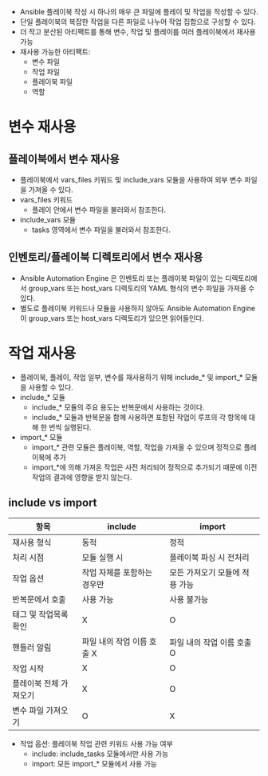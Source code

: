 - Ansible 플레이북 작성 시 하나의 매우 큰 파일에 플레이 및 작업을 작성할 수 있다.
- 단일 플레이북의 복잡한 작업을 다른 파일로 나누어 작업 집합으로 구성할 수 있다.
- 더 작고 분산된 아티팩트를 통해 변수, 작업 및 플레이를 여러 플레이북에서 재사용 가능
- 재사용 가능한 아티팩트:
	- 변수 파일
	- 작업 파일
	- 플레이북 파일
	- 역할
# 변수 재사용
## 플레이북에서 변수 재사용
- 플레이북에서 vars_files 키워드 및 include_vars 모듈을 사용하여 외부 변수 파일을 가져올 수 있다.
- vars_files 키워드
	- 플레이 안에서 변수 파일을 불러와서 참조한다.
- include_vars 모듈
	- tasks 영역에서 변수 파일을 불러와서 참조한다. 

## 인벤토리/플레이북 디렉토리에서 변수 재사용
- Ansible Automation Engine 은 인벤토리 또는 플레이북 파일이 있는 디렉토리에서 group_vars 또는 host_vars 디렉토리의 YAML 형식의 변수 파일을 가져올 수 있다.
- 별도로 플레이북 키워드나 모듈을 사용하지 않아도 Ansible Automation Engine이 group_vars 또는 host_vars 디렉토리가 있으면 읽어들인다. 

# 작업 재사용
- 플레이북, 플레이, 작업 일부, 변수를 재사용하기 위해 include_\* 및 import_\* 모듈을 사용할 수 있다.
-  include_\*  모듈
	-  include_\*  모듈의 주요 용도는 반복문에서 사용하는 것이다.
	-  include_\*  모듈과 반복문을 함께 사용하면 포함된 작업이 루프의 각  항목에 대해 한 번씩 실행된다. 
-  import_\* 모듈
	-  import_\* 관련 모듈은 플레이북, 역할, 작업을 가져올 수 있으며 정적으로 플레이북에 추가
	-  import_\*에 의해 가져온 작업은 사전 처리되어 정적으로 추가되기 때문에 이전 작업의 결과에 영향을 받지 않는다. 

## include vs import

| 항목                   | include                     | import                         |
| ---------------------- | --------------------------- | ------------------------------ |
| 재사용 형식            | 동적                        | 정적                           |
| 처리 시점              | 모듈 실행 시                | 플레이북 파싱 시 전처리        |
| 작업 옵션              | 작업 자체를 포함하는 경우만 | 모든 가져오기 모듈에 적용 가능 |
| 반복문에서 호출        | 사용 가능                   | 사용 불가능                    |
| 태그 및 작업목록 확인  | X                           | O                              |
| 핸들러 알림            | 파일 내의 작업 이름 호출 X  | 파일 내의 작업 이름 호출 O     |
| 작업 시작              | X                           | O                              |
| 플레이북 전체 가져오기 | X                           | O                              |
| 변수 파일 가져오기     | O                           | X                              | 

- 작업 옵션: 플레이북 작업 관련 키워드 사용 가능 여부
	- include: include_tasks 모듈에서만 사용 가능
	- import: 모든 import_* 모듈에서 사용 가능
